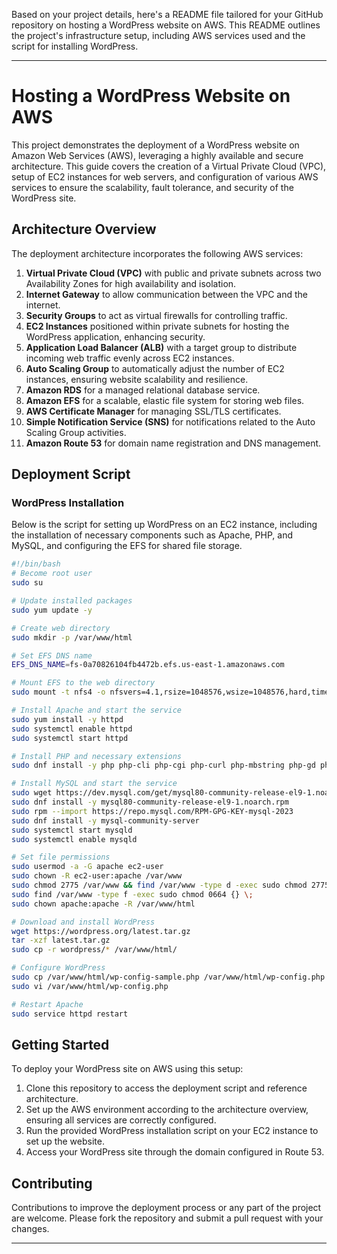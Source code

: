 

Based on your project details, here's a README file tailored for your GitHub repository on hosting a WordPress website on AWS. This README outlines the project's infrastructure setup, including AWS services used and the script for installing WordPress.

---

# Hosting a WordPress Website on AWS

This project demonstrates the deployment of a WordPress website on Amazon Web Services (AWS), leveraging a highly available and secure architecture. This guide covers the creation of a Virtual Private Cloud (VPC), setup of EC2 instances for web servers, and configuration of various AWS services to ensure the scalability, fault tolerance, and security of the WordPress site.

## Architecture Overview

The deployment architecture incorporates the following AWS services:

1. **Virtual Private Cloud (VPC)** with public and private subnets across two Availability Zones for high availability and isolation.
2. **Internet Gateway** to allow communication between the VPC and the internet.
3. **Security Groups** to act as virtual firewalls for controlling traffic.
4. **EC2 Instances** positioned within private subnets for hosting the WordPress application, enhancing security.
5. **Application Load Balancer (ALB)** with a target group to distribute incoming web traffic evenly across EC2 instances.
6. **Auto Scaling Group** to automatically adjust the number of EC2 instances, ensuring website scalability and resilience.
7. **Amazon RDS** for a managed relational database service.
8. **Amazon EFS** for a scalable, elastic file system for storing web files.
9. **AWS Certificate Manager** for managing SSL/TLS certificates.
10. **Simple Notification Service (SNS)** for notifications related to the Auto Scaling Group activities.
11. **Amazon Route 53** for domain name registration and DNS management.

## Deployment Script

### WordPress Installation

Below is the script for setting up WordPress on an EC2 instance, including the installation of necessary components such as Apache, PHP, and MySQL, and configuring the EFS for shared file storage.

```bash
#!/bin/bash
# Become root user
sudo su

# Update installed packages
sudo yum update -y

# Create web directory
sudo mkdir -p /var/www/html

# Set EFS DNS name
EFS_DNS_NAME=fs-0a70826104fb4472b.efs.us-east-1.amazonaws.com

# Mount EFS to the web directory
sudo mount -t nfs4 -o nfsvers=4.1,rsize=1048576,wsize=1048576,hard,timeo=600,retrans=2,noresvport "$EFS_DNS_NAME":/ /var/www/html

# Install Apache and start the service
sudo yum install -y httpd
sudo systemctl enable httpd
sudo systemctl start httpd

# Install PHP and necessary extensions
sudo dnf install -y php php-cli php-cgi php-curl php-mbstring php-gd php-mysqlnd php-gettext php-json php-xml php-fpm php-intl php-zip php-bcmath php-ctype php-fileinfo php-openssl php-pdo php-tokenizer

# Install MySQL and start the service
sudo wget https://dev.mysql.com/get/mysql80-community-release-el9-1.noarch.rpm
sudo dnf install -y mysql80-community-release-el9-1.noarch.rpm
sudo rpm --import https://repo.mysql.com/RPM-GPG-KEY-mysql-2023
sudo dnf install -y mysql-community-server
sudo systemctl start mysqld
sudo systemctl enable mysqld

# Set file permissions
sudo usermod -a -G apache ec2-user
sudo chown -R ec2-user:apache /var/www
sudo chmod 2775 /var/www && find /var/www -type d -exec sudo chmod 2775 {} \;
sudo find /var/www -type f -exec sudo chmod 0664 {} \;
sudo chown apache:apache -R /var/www/html

# Download and install WordPress
wget https://wordpress.org/latest.tar.gz
tar -xzf latest.tar.gz
sudo cp -r wordpress/* /var/www/html/

# Configure WordPress
sudo cp /var/www/html/wp-config-sample.php /var/www/html/wp-config.php
sudo vi /var/www/html/wp-config.php

# Restart Apache
sudo service httpd restart
```

## Getting Started

To deploy your WordPress site on AWS using this setup:

1. Clone this repository to access the deployment script and reference architecture.
2. Set up the AWS environment according to the architecture overview, ensuring all services are correctly configured.
3. Run the provided WordPress installation script on your EC2 instance to set up the website.
4. Access your WordPress site through the domain configured in Route 53.

## Contributing

Contributions to improve the deployment process or any part of the project are welcome. Please fork the repository and submit a pull request with your changes.



--- 
